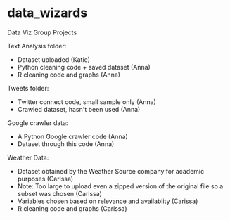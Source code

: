 # data_wizards
Data Viz Group Projects

Text Analysis folder: 
- Dataset uploaded (Katie)
- Python cleaning code + saved dataset (Anna)
- R cleaning code and graphs (Anna)

Tweets folder:
- Twitter connect code, small sample only (Anna)
- Crawled dataset, hasn't been used (Anna)

Google crawler data: 
- A Python Google crawler code (Anna)
- Dataset through this code (Anna)

Weather Data:
- Dataset obtained by the Weather Source company for academic purposes (Carissa)
- Note: Too large to upload even a zipped version of the original file so a subset was chosen (Carissa)
- Variables chosen based on relevance and availablity (Carissa)
- R cleaning code and graphs (Carissa)
